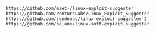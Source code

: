 	https://github.com/mzet-/linux-exploit-suggester
	https://github.com/PenturaLabs/Linux_Exploit_Suggester
	https://github.com/jondonas/linux-exploit-suggester-2
	https://github.com/belane/linux-soft-exploit-suggester